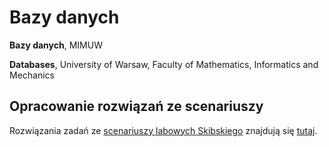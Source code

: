 # Bazy danych

**Bazy danych**, MIMUW 

**Databases**, University of Warsaw, Faculty of Mathematics, Informatics and Mechanics

## Opracowanie rozwiązań ze scenariuszy
Rozwiązania zadań ze [scenariuszy labowych Skibskiego](https://www.mimuw.edu.pl/~oski/bd/) znajdują się [tutaj](/laby).
